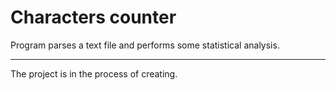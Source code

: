 # Characters counter
Program parses a text file and performs some statistical analysis.

_________________________________________
The project is in the process of creating.
